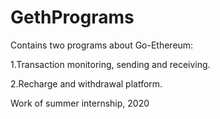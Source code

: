 # GethPrograms

Contains two programs about Go-Ethereum:

1.Transaction monitoring, sending and receiving.

2.Recharge and withdrawal platform.

Work of summer internship, 2020
